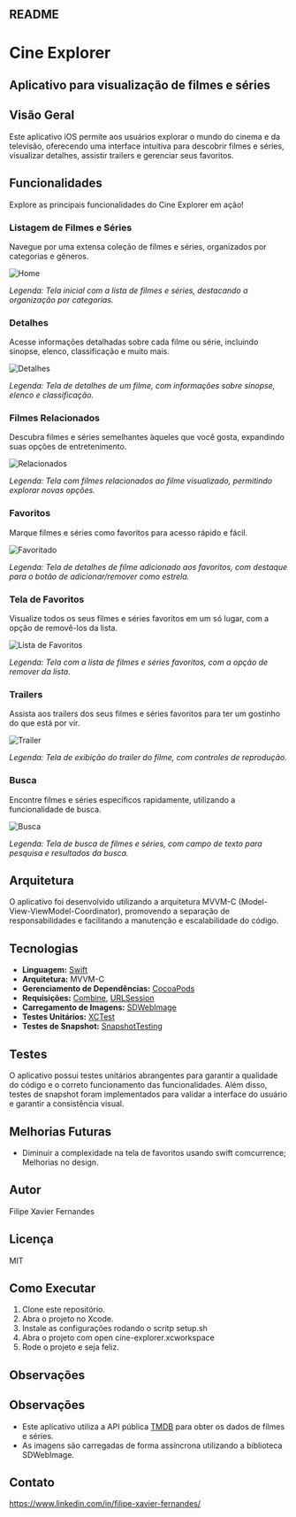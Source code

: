 ## README

# Cine Explorer

## Aplicativo para visualização de filmes e séries

## Visão Geral

Este aplicativo iOS permite aos usuários explorar o mundo do cinema e da televisão, oferecendo uma interface intuitiva para descobrir filmes e séries, visualizar detalhes, assistir trailers e gerenciar seus favoritos.

## Funcionalidades

Explore as principais funcionalidades do Cine Explorer em ação!

### Listagem de Filmes e Séries

Navegue por uma extensa coleção de filmes e séries, organizados por categorias e gêneros.

![Home](Assets/1-home.png)

*Legenda: Tela inicial com a lista de filmes e séries, destacando a organização por categorias.*

### Detalhes

Acesse informações detalhadas sobre cada filme ou série, incluindo sinopse, elenco, classificação e muito mais.

![Detalhes](Assets/2-details.png)

*Legenda: Tela de detalhes de um filme, com informações sobre sinopse, elenco e classificação.*

### Filmes Relacionados

Descubra filmes e séries semelhantes àqueles que você gosta, expandindo suas opções de entretenimento.

![Relacionados](Assets/3-related.png)

*Legenda: Tela com filmes relacionados ao filme visualizado, permitindo explorar novas opções.*

### Favoritos

Marque filmes e séries como favoritos para acesso rápido e fácil.

![Favoritado](Assets/4-favorited.png)

*Legenda: Tela de detalhes de filme adicionado aos favoritos, com destaque para o botão de adicionar/remover como estrela.*

### Tela de Favoritos

Visualize todos os seus filmes e séries favoritos em um só lugar, com a opção de removê-los da lista.

![Lista de Favoritos](Assets/5-favorites-List.png)

*Legenda: Tela com a lista de filmes e séries favoritos, com a opção de remover da lista.*

### Trailers

Assista aos trailers dos seus filmes e séries favoritos para ter um gostinho do que está por vir.

![Trailer](Assets/6-trailer.png)

*Legenda: Tela de exibição do trailer do filme, com controles de reprodução.*

### Busca

Encontre filmes e séries específicos rapidamente, utilizando a funcionalidade de busca.

![Busca](Assets/7-search.png)

*Legenda: Tela de busca de filmes e séries, com campo de texto para pesquisa e resultados da busca.*
## Arquitetura

O aplicativo foi desenvolvido utilizando a arquitetura MVVM-C (Model-View-ViewModel-Coordinator), promovendo a separação de responsabilidades e facilitando a manutenção e escalabilidade do código.

## Tecnologias

-   **Linguagem:** [Swift](https://www.swift.org/)
-   **Arquitetura:** MVVM-C
-   **Gerenciamento de Dependências:** [CocoaPods](https://cocoapods.org/)
-   **Requisições:** [Combine](https://developer.apple.com/documentation/combine/), [URLSession](https://developer.apple.com/documentation/foundation/urlsession)
-   **Carregamento de Imagens:** [SDWebImage](https://github.com/SDWebImage/SDWebImage)
-   **Testes Unitários:** [XCTest](https://developer.apple.com/documentation/xctest)
-   **Testes de Snapshot:** [SnapshotTesting](https://github.com/pointfreeco/swift-snapshot-testing)

## Testes

O aplicativo possui testes unitários abrangentes para garantir a qualidade do código e o correto funcionamento das funcionalidades. Além disso, testes de snapshot foram implementados para validar a interface do usuário e garantir a consistência visual.

## Melhorias Futuras

-   Diminuir a complexidade na tela de favoritos usando swift comcurrence; Melhorias no design.

## Autor

Filipe Xavier Fernandes

## Licença

MIT

## Como Executar

1.  Clone este repositório.
2.  Abra o projeto no Xcode.
3.  Instale as configurações rodando o scritp setup.sh
4.  Abra o projeto com open cine-explorer.xcworkspace
5.  Rode o projeto e seja feliz.

## Observações

## Observações

-   Este aplicativo utiliza a API pública [TMDB](https://www.themoviedb.org/documentation/api) para obter os dados de filmes e séries.
-   As imagens são carregadas de forma assíncrona utilizando a biblioteca SDWebImage.

## Contato

https://www.linkedin.com/in/filipe-xavier-fernandes/

